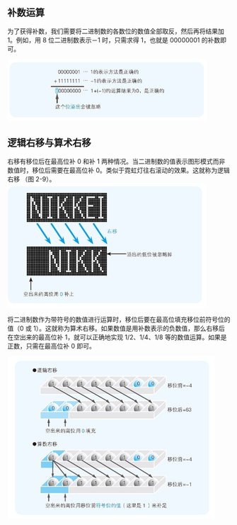 ## 补数运算

为了获得补数，我们需要将二进制数的各数位的数值全部取反，然后再将结果加 1。例如，用 8 位二进制数表示－1 时，只需求得 1，也就是 00000001 的补数即可。

![](markdown_import_image/import-2022-12-25-17-43-12.png)


## 逻辑右移与算术右移

右移有移位后在最高位补 0 和补 1 两种情况。当二进制数的值表示图形模式而非数值时，移位后需要在最高位补 0。类似于霓虹灯往右滚动的效果。这就称为逻辑右移 （图 2-9）。
![](markdown_import_image/import-2022-12-25-17-46-14.png)

将二进制数作为带符号的数值进行运算时，移位后要在最高位填充移位前符号位的值（0 或 1）。这就称为算术右移。如果数值是用补数表示的负数值，那么右移后在空出来的最高位补 1，就可以正确地实现 1/2、1/4、1/8 等的数值运算。如果是正数，只需在最高位补 0 即可。

![](markdown_import_image/import-2022-12-25-17-46-55.png)